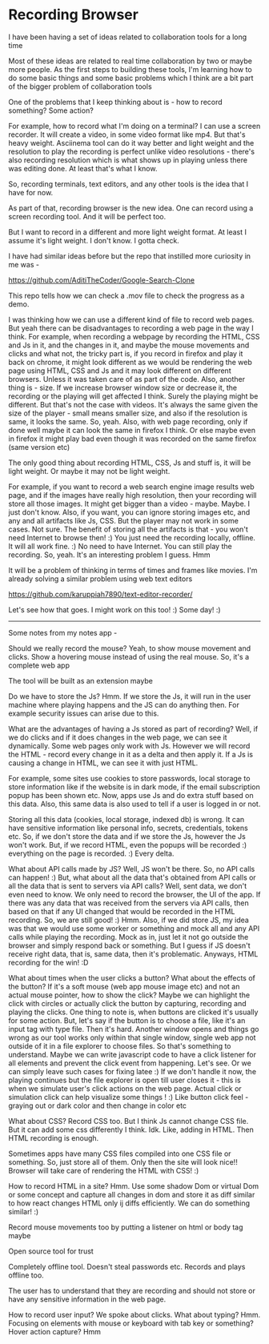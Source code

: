# Recording Browser

I have been having a set of ideas related to collaboration tools for a long time

Most of these ideas are related to real time collaboration by two or maybe more
people. As the first steps to building these tools, I'm learning how to do some
basic things and some basic problems which I think are a bit part of the
bigger problem of collaboration tools

One of the problems that I keep thinking about is - how to record something?
Some action?

For example, how to record what I'm doing on a terminal? I can use a screen
recorder. It will create a video, in some video format like mp4. But that's
heavy weight. Asciinema tool can do it way better and light weight and the
resolution to play the recording is perfect unlike video resolutions - there's
also recording resolution which is what shows up in playing unless there was
editing done. At least that's what I know.

So, recording terminals, text editors, and any other tools is the idea that I
have for now.

As part of that, recording browser is the new idea. One can record using a
screen recording tool. And it will be perfect too.

But I want to record in a different and more light weight format. At least I
assume it's light weight. I don't know. I gotta check.

I have had similar ideas before but the repo that instilled more curiosity in
me was -

https://github.com/AditiTheCoder/Google-Search-Clone

This repo tells how we can check a .mov file to check the progress as a demo.

I was thinking how we can use a different kind of file to record web pages. But
yeah there can be disadvantages to recording a web page in the way I think. For
example, when recording a webpage by recording the HTML, CSS and Js in it, and
the changes in it, and maybe the mouse movements and clicks and what not, the
tricky part is, if you record in firefox and play it back on chrome, it might
look different as we would be rendering the web page using HTML, CSS and Js and
it may look different on different browsers. Unless it was taken care of as part
of the code. Also, another thing is - size. If we increase browser window size
or decrease it, the recording or the playing will get affected I think. Surely
the playing might be different. But that's not the case with videos. It's
always the same given the size of the player - small means smaller size, and
also if the resolution is same, it looks the same. So, yeah. Also, with
web page recording, only if done well maybe it can look the same in firefox I
think. Or else maybe even in firefox it might play bad even though it was
recorded on the same firefox (same version etc)

The only good thing about recording HTML, CSS, Js and stuff is, it will be light
weight. Or maybe it may not be light weight.

For example, if you want to record a web search engine image results web page,
and if the images have really high resolution, then your recording will store
all those images. It might get bigger than a video - maybe. Maybe. I just don't
know. Also, if you want, you can ignore storing images etc, and any and all
artifacts like Js, CSS. But the player may not work in some cases. Not sure.
The benefit of storing all the artifacts is that - you won't need Internet to
browse then! :) You just need the recording locally, offline. It will all work
fine. :) No need to have Internet. You can still play the recording. So, yeah.
It's an interesting problem I guess. Hmm

It will be a problem of thinking in terms of times and frames like movies. I'm
already solving a similar problem using web text editors

https://github.com/karuppiah7890/text-editor-recorder/

Let's see how that goes. I might work on this too! :) Some day! :)

---

Some notes from my notes app -

Should we really record the mouse? Yeah, to show mouse movement and clicks. Show a hovering mouse instead of using the real mouse. So, it's a complete web app

The tool will be built as an extension maybe

Do we have to store the Js? Hmm. If we store the Js, it will run in the user machine where playing happens and the JS can do anything then. For example security issues can arise due to this.

What are the advantages of having a Js stored as part of recording? Well, if we do clicks and if it does changes in the web page, we can see it dynamically. Some web pages only work with Js. However we will record the HTML - record every change in it as a delta and then apply it. If a Js is causing a change in HTML, we can see it with just HTML.

For example, some sites use cookies to store passwords, local storage to store information like if the website is in dark mode, if the email subscription popup has been shown etc. Now, apps use Js and do extra stuff based on this data. Also, this same data is also used to tell if a user is logged in or not.

Storing all this data (cookies, local storage, indexed db) is wrong. It can have sensitive information like personal info, secrets, credentials, tokens etc. So, if we don't store the data and if we store the Js, however the Js won't work. But, if we record HTML, even the popups will be recorded :) everything on the page is recorded. :) Every delta.

What about API calls made by JS? Well, JS won't be there. So, no API calls can happen! :) But, what about all the data that's obtained from API calls or all the data that is sent to servers via API calls? Well, sent data, we don't even need to know. We only need to record the browser, the UI of the app. If there was any data that was received from the servers via API calls, then based on that if any UI changed that would be recorded in the HTML recording. So, we are still good! :) Hmm. Also, if we did store JS, my idea was that we would use some worker or something and mock all and any API calls while playing the recording. Mock as in, just let it not go outside the browser and simply respond back or something. But I guess if JS doesn't receive right data, that is, same data, then it's problematic. Anyways, HTML recording for the win! :D

What about times when the user clicks a button? What about the effects of the button? If it's a soft mouse (web app mouse image etc) and not an actual mouse pointer, how to show the click? Maybe we can highlight the click with circles or actually click the button by capturing, recording and playing the clicks. One thing to note is, when buttons are clicked it's usually for some action. But, let's say if the button is to choose a file, like it's an input tag with type file. Then it's hard. Another window opens and things go wrong as our tool works only within that single window, single web app not outside of it in a file explorer to choose files. So that's something to understand. Maybe we can write javascript code to have a click listener for all elements and prevent the click event from happening. Let's see. Or we can simply leave such cases for fixing latee :) If we don't handle it now, the playing continues but the file explorer is open till user closes it - this is when we simulate user's click actions on the web page. Actual click or simulation click can help visualize some things ! :) Like button click feel - graying out or dark color and then change in color etc

What about CSS? Record CSS too. But I think Js cannot change CSS file. But it can add some css differently I think. Idk. Like, adding in HTML. Then HTML recording is enough.

Sometimes apps have many CSS files compiled into one CSS file or something. So, just store all of them. Only then the site will look nice!! Browser will take care of rendering the HTML with CSS! :)

How to record HTML in a site? Hmm. Use some shadow Dom or virtual Dom or some concept and capture all changes in dom and store it as diff similar to how react changes HTML only ij diffs efficiently. We can do something similar! :)

Record mouse movements too by putting a listener on html or body tag maybe

Open source tool for trust

Completely offline tool. Doesn't steal passwords etc. Records and plays offline too.

The user has to understand that they are recording and should not store or have any sensitive information in the web page.

How to record user input? We spoke about clicks. What about typing? Hmm. Focusing on elements with mouse or keyboard with tab key or something? Hover action capture? Hmm
